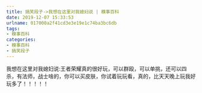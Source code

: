```yaml
---
title: 搞笑段子->我想在这里对我媳妇说 | 糗事百科
date: 2019-12-07 15:33:53
urlname: 017000a2f41cd3e3e19e1c74ba3bc6db
tags: 
- 糗事百科
categories:
- 糗事百科
- 搞笑段子
---
```

我想在这里对我媳妇说:王者荣耀真的很好玩，可以群殴，可以单挑，还可以四杀，有法师，战士啥的，你可以买皮肤，你试着玩玩看，真的，比天天晚上玩我好玩多了！！！！！


